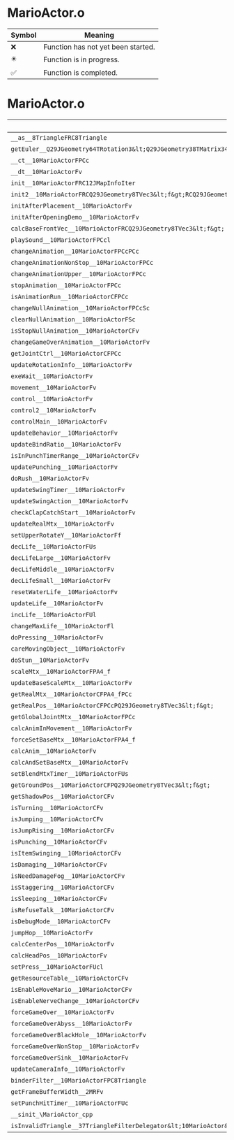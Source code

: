 # MarioActor.o
| Symbol | Meaning 
| ------------- | ------------- 
| :x: | Function has not yet been started. 
| :eight_pointed_black_star: | Function is in progress. 
| :white_check_mark: | Function is completed. 


# MarioActor.o
| Symbol | Decompiled? |
| ------------- | ------------- |
| `__as__8TriangleFRC8Triangle` | :white_check_mark: |
| `getEuler__Q29JGeometry64TRotation3&lt;Q29JGeometry38TMatrix34&lt;Q29JGeometry13SMatrix34C&lt;f&gt;&gt;&gt;CFRQ29JGeometry8TVec3&lt;f&gt;` | :x: |
| `__ct__10MarioActorFPCc` | :x: |
| `__dt__10MarioActorFv` | :x: |
| `init__10MarioActorFRC12JMapInfoIter` | :x: |
| `init2__10MarioActorFRCQ29JGeometry8TVec3&lt;f&gt;RCQ29JGeometry8TVec3&lt;f&gt;l` | :x: |
| `initAfterPlacement__10MarioActorFv` | :x: |
| `initAfterOpeningDemo__10MarioActorFv` | :x: |
| `calcBaseFrontVec__10MarioActorFRCQ29JGeometry8TVec3&lt;f&gt;` | :x: |
| `playSound__10MarioActorFPCcl` | :x: |
| `changeAnimation__10MarioActorFPCcPCc` | :x: |
| `changeAnimationNonStop__10MarioActorFPCc` | :x: |
| `changeAnimationUpper__10MarioActorFPCc` | :x: |
| `stopAnimation__10MarioActorFPCc` | :x: |
| `isAnimationRun__10MarioActorCFPCc` | :x: |
| `changeNullAnimation__10MarioActorFPCcSc` | :x: |
| `clearNullAnimation__10MarioActorFSc` | :x: |
| `isStopNullAnimation__10MarioActorCFv` | :x: |
| `changeGameOverAnimation__10MarioActorFv` | :x: |
| `getJointCtrl__10MarioActorCFPCc` | :x: |
| `updateRotationInfo__10MarioActorFv` | :x: |
| `exeWait__10MarioActorFv` | :x: |
| `movement__10MarioActorFv` | :x: |
| `control__10MarioActorFv` | :x: |
| `control2__10MarioActorFv` | :x: |
| `controlMain__10MarioActorFv` | :x: |
| `updateBehavior__10MarioActorFv` | :x: |
| `updateBindRatio__10MarioActorFv` | :x: |
| `isInPunchTimerRange__10MarioActorCFv` | :x: |
| `updatePunching__10MarioActorFv` | :x: |
| `doRush__10MarioActorFv` | :x: |
| `updateSwingTimer__10MarioActorFv` | :x: |
| `updateSwingAction__10MarioActorFv` | :x: |
| `checkClapCatchStart__10MarioActorFv` | :x: |
| `updateRealMtx__10MarioActorFv` | :x: |
| `setUpperRotateY__10MarioActorFf` | :x: |
| `decLife__10MarioActorFUs` | :x: |
| `decLifeLarge__10MarioActorFv` | :x: |
| `decLifeMiddle__10MarioActorFv` | :x: |
| `decLifeSmall__10MarioActorFv` | :x: |
| `resetWaterLife__10MarioActorFv` | :x: |
| `updateLife__10MarioActorFv` | :x: |
| `incLife__10MarioActorFUl` | :x: |
| `changeMaxLife__10MarioActorFl` | :x: |
| `doPressing__10MarioActorFv` | :x: |
| `careMovingObject__10MarioActorFv` | :x: |
| `doStun__10MarioActorFv` | :x: |
| `scaleMtx__10MarioActorFPA4_f` | :x: |
| `updateBaseScaleMtx__10MarioActorFv` | :x: |
| `getRealMtx__10MarioActorCFPA4_fPCc` | :x: |
| `getRealPos__10MarioActorCFPCcPQ29JGeometry8TVec3&lt;f&gt;` | :x: |
| `getGlobalJointMtx__10MarioActorFPCc` | :x: |
| `calcAnimInMovement__10MarioActorFv` | :x: |
| `forceSetBaseMtx__10MarioActorFPA4_f` | :x: |
| `calcAnim__10MarioActorFv` | :x: |
| `calcAndSetBaseMtx__10MarioActorFv` | :x: |
| `setBlendMtxTimer__10MarioActorFUs` | :x: |
| `getGroundPos__10MarioActorCFPQ29JGeometry8TVec3&lt;f&gt;` | :x: |
| `getShadowPos__10MarioActorCFv` | :x: |
| `isTurning__10MarioActorCFv` | :x: |
| `isJumping__10MarioActorCFv` | :x: |
| `isJumpRising__10MarioActorCFv` | :x: |
| `isPunching__10MarioActorCFv` | :x: |
| `isItemSwinging__10MarioActorCFv` | :x: |
| `isDamaging__10MarioActorCFv` | :x: |
| `isNeedDamageFog__10MarioActorCFv` | :x: |
| `isStaggering__10MarioActorCFv` | :x: |
| `isSleeping__10MarioActorCFv` | :x: |
| `isRefuseTalk__10MarioActorCFv` | :x: |
| `isDebugMode__10MarioActorCFv` | :x: |
| `jumpHop__10MarioActorFv` | :x: |
| `calcCenterPos__10MarioActorFv` | :x: |
| `calcHeadPos__10MarioActorFv` | :x: |
| `setPress__10MarioActorFUcl` | :x: |
| `getResourceTable__10MarioActorCFv` | :x: |
| `isEnableMoveMario__10MarioActorCFv` | :x: |
| `isEnableNerveChange__10MarioActorCFv` | :x: |
| `forceGameOver__10MarioActorFv` | :x: |
| `forceGameOverAbyss__10MarioActorFv` | :x: |
| `forceGameOverBlackHole__10MarioActorFv` | :x: |
| `forceGameOverNonStop__10MarioActorFv` | :x: |
| `forceGameOverSink__10MarioActorFv` | :x: |
| `updateCameraInfo__10MarioActorFv` | :x: |
| `binderFilter__10MarioActorFPC8Triangle` | :x: |
| `getFrameBufferWidth__2MRFv` | :x: |
| `setPunchHitTimer__10MarioActorFUc` | :x: |
| `__sinit_\MarioActor_cpp` | :x: |
| `isInvalidTriangle__37TriangleFilterDelegator&lt;10MarioActor&gt;CFPC8Triangle` | :x: |
